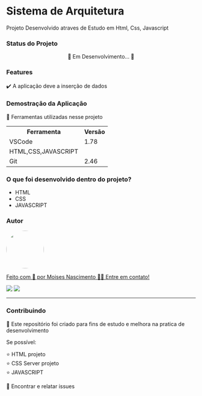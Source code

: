 <h1>   Sistema de Arquitetura </h1>

<p> Projeto Desenvolvido atraves de Estudo em Html, Css, Javascript</p>

<h3>Status do Projeto</h3>
<p align="center"> 🚧 Em Desenvolvimento... 🚧 </p>

<h3>Features</h3>

✔️ A aplicação deve a inserção de dados <br>

<h3>Demostração da Aplicação</h3>
<p>🚨 Ferramentas utilizadas nesse projeto</p>
<table>
<tr>
	<th>Ferramenta</th>
	<th>Versão</th>
</tr>
<tr>
	<td>VSCode</td>
	<td>1.78</td>
</tr>
<td>HTML,CSS,JAVASCRIPT</td>
	

	
</tr>
<tr>
	<td>Git</td>
	<td>2.46</td>
</tr>

</table>



<h3>O que foi desenvolvido dentro do projeto?</h3>
<ul>
<li>HTML</li>
<li>CSS</li>
<li>JAVASCRIPT</li>
</ul>

<h3>Autor</h3>

<a href="https://www.linkedin.com/in/moises-nascimento-669320332/">
 <img style="border-radius: 50%;" src="https://instagram.fcaw1-1.fna.fbcdn.net/v/t51.2885-19/174045253_1450802445260114_8761660112676779592_n.jpg?stp=dst-jpg_s150x150&_nc_ht=instagram.fcaw1-1.fna.fbcdn.net&_nc_cat=102&_nc_ohc=_sp_NTIyS9gAX8g9js2&edm=ABmJApABAAAA&ccb=7-5&oh=00_AT-9VV6aoZMGuDrwM3n0w6lJzZQZEWwU-ZwgpFj-mNHTWQ&oe=63449AD4&_nc_sid=6136e7" width="100px;" alt=""/>
 <br />

Feito com 💙 por Moises Nascimento 👋🏽 Entre em contato!


<a href = "mailto:meu email moisesinvestidor1994@gmail.com"><img src="https://img.shields.io/badge/-Gmail-%23333?style=for-the-badge&logo=gmail&logoColor=white" target="_blank"></a>
<a href="https://www.linkedin.com/in/felipe-santos-de-santana/" target="_blank"><img src="https://img.shields.io/badge/-LinkedIn-%230077B5?style=for-the-badge&logo=linkedin&logoColor=white" target="_blank"></a> 

<hr>

<h3>Contribuindo</h3>

🚀 Este repositório foi criado para fins de estudo e melhora na pratica de desenvolvimento <br>

Se possível:

⭐️ HTML projeto<br>
⭐️  CSS Server projeto<br>
⭐️  JAVASCRIPT<br>

🐛 Encontrar e relatar issues


